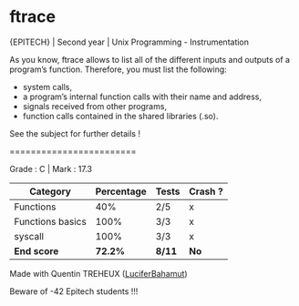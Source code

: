 # ftrace
{EPITECH} | Second year | Unix Programming - Instrumentation

As you know, ftrace allows to list all of the different inputs and outputs of a program’s function.
Therefore, you must list the following:
 - system calls,
 - a program’s internal function calls with their name and address,
 - signals received from other programs,
 - function calls contained in the shared libraries (.so).

See the subject for further details !

========================

Grade : C | Mark : 17.3

| Category         | Percentage | Tests    | Crash ? |
|------------------|------------|----------|---------|
| Functions        | 40%        | 2/5      | x       |
| Functions basics | 100%       | 3/3      | x       |
| syscall          | 100%       | 3/3      | x       |
| **End score**    | **72.2%**  | **8/11** | **No**  |

Made with Quentin TREHEUX ([LuciferBahamut](https://github.com/LuciferBahamut))

Beware of -42 Epitech students !!!

